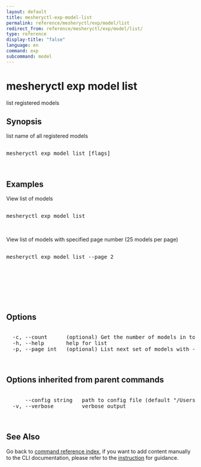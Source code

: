 ```yaml
---
layout: default
title: mesheryctl-exp-model-list
permalink: reference/mesheryctl/exp/model/list
redirect_from: reference/mesheryctl/exp/model/list/
type: reference
display-title: "false"
language: en
command: exp
subcommand: model
---
```


# mesheryctl exp model list

list registered models

## Synopsis

list name of all registered models
<pre class='codeblock-pre'>
<div class='codeblock'>
mesheryctl exp model list [flags]

</div>
</pre> 

## Examples

View list of models
<pre class='codeblock-pre'>
<div class='codeblock'>
mesheryctl exp model list

</div>
</pre> 

View list of models with specified page number (25 models per page)
<pre class='codeblock-pre'>
<div class='codeblock'>
mesheryctl exp model list --page 2

</div>
</pre> 

<pre class='codeblock-pre'>
<div class='codeblock'>
    

</div>
</pre> 

## Options

<pre class='codeblock-pre'>
<div class='codeblock'>
  -c, --count      (optional) Get the number of models in total
  -h, --help       help for list
  -p, --page int   (optional) List next set of models with --page (default = 1) (default 1)

</div>
</pre>

## Options inherited from parent commands

<pre class='codeblock-pre'>
<div class='codeblock'>
      --config string   path to config file (default "/Users/lee/.meshery/config.yaml")
  -v, --verbose         verbose output

</div>
</pre>

## See Also

Go back to [command reference index](/reference/mesheryctl/), if you want to add content manually to the CLI documentation, please refer to the [instruction](/project/contributing/contributing-cli#preserving-manually-added-documentation) for guidance.
